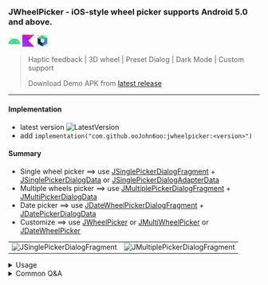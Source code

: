 ### JWheelPicker - iOS-style wheel picker supports Android 5.0 and above.

<p float="left">
  <img src="https://raw.githubusercontent.com/github/explore/8baf984947f4d9c32006bd03fa4c51ff91aadf8d/topics/android/android.png"  width="24" />
  <img src="https://raw.githubusercontent.com/github/explore/4479d2a2c854198cb00160f8593519c14dc3b905/topics/kotlin/kotlin.png" width="24" />
  <img src="https://raw.githubusercontent.com/github/explore/ae48d1ca3274c0c3a90f872e605eaef069a16771/topics/jetpack-compose/jetpack-compose.png" width="24" />
</p>


> Haptic feedback | 3D wheel | Preset Dialog | Dark Mode | Custom support
> 
> Download Demo APK from [latest release]

--------

#### Implementation
- latest version ![LatestVersion]
- add `implementation("com.github.ooJohn6oo:jwheelpicker:<version>")`

#### Summary
* Single wheel picker ==> use [JSinglePickerDialogFragment] + [JSinglePickerDialogData] or [JSinglePickerDialogAdapterData]
* Multiple wheels picker ==> use [JMultiplePickerDialogFragment] + [JMultiPickerDialogData]
* Date picker ==> use [JDateWheelPickerDialogFragment] + [JDatePickerDialogData]
* Customize ==> use [JWheelPicker] or [JMultiWheelPicker] or [JDateWheelPicker]

|||
| ---- | ---- |
| <img src="https://github.com/oOJohn6Oo/JWheelPicker/assets/24718357/4e25e324-bfd5-4510-a522-a5f642581d3e" alt="JSinglePickerDialogFragment"/>|<img src="https://github.com/oOJohn6Oo/JWheelPicker/assets/24718357/360d5bc8-333a-4d5b-ba59-5d772bbda831" alt="JMultiplePickerDialogFragment"/>|

<details>
  <summary>Usage</summary>

<details>
  <summary>1️⃣For Default BottomSheet Dialog Use</summary>

https://github.com/oOJohn6Oo/JWheelPicker/blob/edd59cea0ea8a9d1635c696a836c5eebe32e9793/app/src/main/kotlin/io/john6/demo/wheelpicker/JWheelPickerDemoActivity.kt#L75-L104

https://github.com/oOJohn6Oo/JWheelPicker/blob/edd59cea0ea8a9d1635c696a836c5eebe32e9793/app/src/main/kotlin/io/john6/demo/wheelpicker/JWheelPickerDemoActivity.kt#L106-L116

https://github.com/oOJohn6Oo/JWheelPicker/blob/edd59cea0ea8a9d1635c696a836c5eebe32e9793/app/src/main/kotlin/io/john6/demo/wheelpicker/JWheelPickerDemoActivity.kt#L144-L162

And using FragmentResult API to get the callback

https://github.com/oOJohn6Oo/JWheelPicker/blob/91aae0b0f9344d1e870e66368ad6771e699d58d3/app/src/main/kotlin/io/john6/demo/wheelpicker/JWheelPickerDemoActivity.kt#L77-L84

</details>

<details>
  <summary>2️⃣For Any Compose View Use</summary>

https://github.com/oOJohn6Oo/JWheelPicker/blob/edd59cea0ea8a9d1635c696a836c5eebe32e9793/JWheelPicker/src/main/kotlin/io/john6/base/compose/picker/dialog/single/JSinglePickerDialogFragment.kt#L141-L152

https://github.com/oOJohn6Oo/JWheelPicker/blob/edd59cea0ea8a9d1635c696a836c5eebe32e9793/JWheelPicker/src/main/kotlin/io/john6/base/compose/picker/dialog/multiple/JMultiplePickerDialogFragment.kt#L147-L155

https://github.com/oOJohn6Oo/JWheelPicker/blob/edd59cea0ea8a9d1635c696a836c5eebe32e9793/JWheelPicker/src/main/kotlin/io/john6/base/compose/picker/dialog/date/JDateWheelPickerDialogFragment.kt#L121-L132

</details>

</details>

<details>
  <summary>Common Q&A</summary>

### How can I customize the header of Picker Dialog
> Just override the `ColumnScope.DefaultPickerHeader` function, like [CustomTitleSinglePickerDialogFragment].

### How to disable the swipe-to-dismiss feature of the preset Picker Dialog?
> When passing data like [JDatePickerDialogData], set the `isDraggable` to false.

</details>


[LatestVersion]: https://badgen.net/maven/v/maven-central/io.github.oojohn6oo/jwheelpicker
[JWheelPicker]: ./JWheelPicker/src/main/kotlin/io/john6/base/compose/picker/JWheelPicker.kt
[JMultiWheelPicker]: ./JWheelPicker/src/main/kotlin/io/john6/base/compose/picker/JMultiWheelPicker.kt
[JDateWheelPicker]: ./JWheelPicker/src/main/kotlin/io/john6/base/compose/picker/JDateWheelPicker.kt
[JSinglePickerDialogFragment]: ./JWheelPicker/src/main/kotlin/io/john6/base/compose/picker/dialog/single/JSinglePickerDialogFragment.kt
[JSinglePickerDialogData]: ./JWheelPicker/src/main/kotlin/io/john6/base/compose/picker/dialog/single/JSinglePickerDialogData.kt
[JSinglePickerDialogAdapterData]: ./JWheelPicker/src/main/kotlin/io/john6/base/compose/picker/dialog/single/JSinglePickerDialogAdapterData.kt
[JMultiplePickerDialogFragment]: ./JWheelPicker/src/main/kotlin/io/john6/base/compose/picker/dialog/multiple/JMultiplePickerDialogFragment.kt
[JMultiPickerDialogData]: ./JWheelPicker/src/main/kotlin/io/john6/base/compose/picker/dialog/multiple/JMultiPickerDialogData.kt
[JDateWheelPickerDialogFragment]: ./JWheelPicker/src/main/kotlin/io/john6/base/compose/picker/dialog/multiple/JDateWheelPickerDialogFragment.kt
[JDatePickerDialogData]: ./JWheelPicker/src/main/kotlin/io/john6/base/compose/picker/dialog/multiple/JDatePickerDialogData.kt
[IJPickerAdapter]: ./JWheelPicker/src/main/kotlin/io/john6/base/compose/picker/dialog/IJPickerAdapter.kt
[CustomTitleSinglePickerDialogFragment]: ./app/src/main/kotlin/io/john6/demo/wheelpicker/CustomTitleSinglePickerDialogFragment.kt
[latest release]: https://github.com/oOJohn6Oo/JWheelPicker/releases/latest